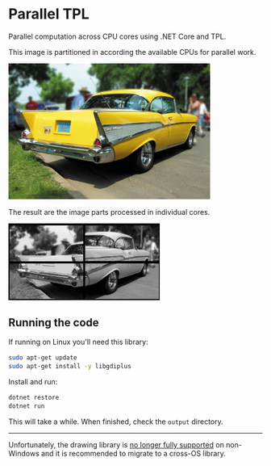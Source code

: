 # Parallel TPL

Parallel computation across CPU cores using .NET Core and TPL.

This image is partitioned in according the available CPUs for parallel work.

<img src="input/car.jpeg" width=400>

The result are the image parts processed in individual cores.

<img src=".docs/output.png" width=300>

## Running the code

If running on Linux you'll need this library:

```sh
sudo apt-get update
sudo apt-get install -y libgdiplus
```

Install and run:

```sh
dotnet restore
dotnet run
```

This will take a while. When finished, check the `output` directory.

<hr>

Unfortunately, the drawing library is [no longer fully supported](https://docs.microsoft.com/en-us/dotnet/core/compatibility/core-libraries/6.0/system-drawing-common-windows-only) on non-Windows and it is recommended to migrate to a cross-OS library.